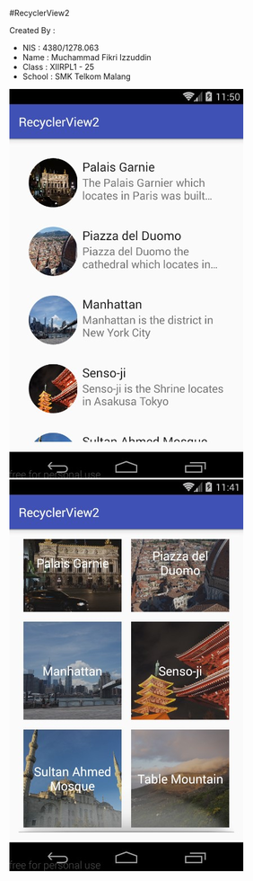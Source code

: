 #RecyclerView2


Created By :
* NIS    : 4380/1278.063
* Name   : Muchammad Fikri Izzuddin
* Class  : XIIRPL1 - 25
* School : SMK Telkom Malang


![Image of List](https://github.com/oyi77/RecyclerView2/blob/master/Screenshot_2.jpg)
![Image of Grid](https://github.com/oyi77/RecyclerView2/blob/master/Screenshot_1.jpg)

